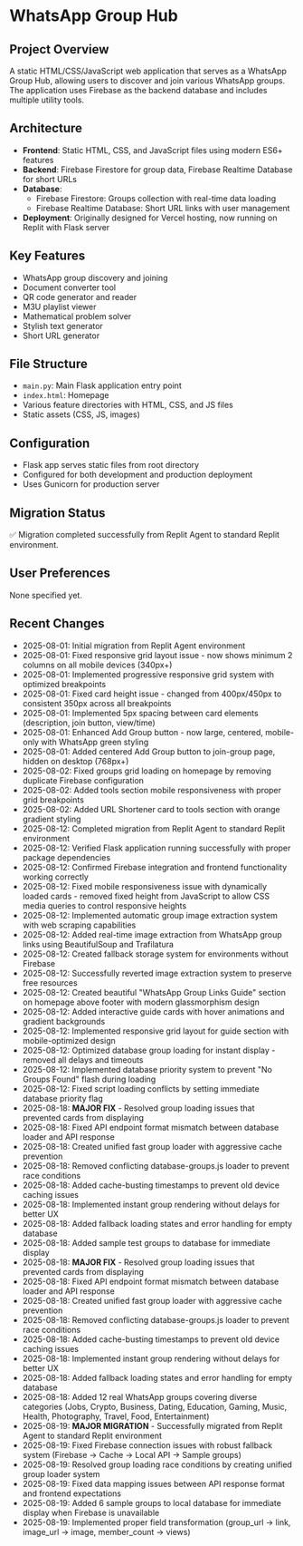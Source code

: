# WhatsApp Group Hub

## Project Overview
A static HTML/CSS/JavaScript web application that serves as a WhatsApp Group Hub, allowing users to discover and join various WhatsApp groups. The application uses Firebase as the backend database and includes multiple utility tools.

## Architecture
- **Frontend**: Static HTML, CSS, and JavaScript files using modern ES6+ features
- **Backend**: Firebase Firestore for group data, Firebase Realtime Database for short URLs
- **Database**: 
  - Firebase Firestore: Groups collection with real-time data loading
  - Firebase Realtime Database: Short URL links with user management
- **Deployment**: Originally designed for Vercel hosting, now running on Replit with Flask server

## Key Features
- WhatsApp group discovery and joining
- Document converter tool
- QR code generator and reader
- M3U playlist viewer
- Mathematical problem solver
- Stylish text generator
- Short URL generator

## File Structure
- `main.py`: Main Flask application entry point
- `index.html`: Homepage
- Various feature directories with HTML, CSS, and JS files
- Static assets (CSS, JS, images)

## Configuration
- Flask app serves static files from root directory
- Configured for both development and production deployment
- Uses Gunicorn for production server

## Migration Status
✅ Migration completed successfully from Replit Agent to standard Replit environment.

## User Preferences
None specified yet.

## Recent Changes
- 2025-08-01: Initial migration from Replit Agent environment
- 2025-08-01: Fixed responsive grid layout issue - now shows minimum 2 columns on all mobile devices (340px+)
- 2025-08-01: Implemented progressive responsive grid system with optimized breakpoints
- 2025-08-01: Fixed card height issue - changed from 400px/450px to consistent 350px across all breakpoints
- 2025-08-01: Implemented 5px spacing between card elements (description, join button, view/time)
- 2025-08-01: Enhanced Add Group button - now large, centered, mobile-only with WhatsApp green styling
- 2025-08-01: Added centered Add Group button to join-group page, hidden on desktop (768px+)
- 2025-08-02: Fixed groups grid loading on homepage by removing duplicate Firebase configuration
- 2025-08-02: Added tools section mobile responsiveness with proper grid breakpoints
- 2025-08-02: Added URL Shortener card to tools section with orange gradient styling
- 2025-08-12: Completed migration from Replit Agent to standard Replit environment
- 2025-08-12: Verified Flask application running successfully with proper package dependencies
- 2025-08-12: Confirmed Firebase integration and frontend functionality working correctly
- 2025-08-12: Fixed mobile responsiveness issue with dynamically loaded cards - removed fixed height from JavaScript to allow CSS media queries to control responsive heights
- 2025-08-12: Implemented automatic group image extraction system with web scraping capabilities
- 2025-08-12: Added real-time image extraction from WhatsApp group links using BeautifulSoup and Trafilatura
- 2025-08-12: Created fallback storage system for environments without Firebase
- 2025-08-12: Successfully reverted image extraction system to preserve free resources
- 2025-08-12: Created beautiful "WhatsApp Group Links Guide" section on homepage above footer with modern glassmorphism design
- 2025-08-12: Added interactive guide cards with hover animations and gradient backgrounds
- 2025-08-12: Implemented responsive grid layout for guide section with mobile-optimized design
- 2025-08-12: Optimized database group loading for instant display - removed all delays and timeouts
- 2025-08-12: Implemented database priority system to prevent "No Groups Found" flash during loading
- 2025-08-12: Fixed script loading conflicts by setting immediate database priority flag
- 2025-08-18: **MAJOR FIX** - Resolved group loading issues that prevented cards from displaying
- 2025-08-18: Fixed API endpoint format mismatch between database loader and API response 
- 2025-08-18: Created unified fast group loader with aggressive cache prevention
- 2025-08-18: Removed conflicting database-groups.js loader to prevent race conditions
- 2025-08-18: Added cache-busting timestamps to prevent old device caching issues
- 2025-08-18: Implemented instant group rendering without delays for better UX
- 2025-08-18: Added fallback loading states and error handling for empty database
- 2025-08-18: Added sample test groups to database for immediate display
- 2025-08-18: **MAJOR FIX** - Resolved group loading issues that prevented cards from displaying
- 2025-08-18: Fixed API endpoint format mismatch between database loader and API response 
- 2025-08-18: Created unified fast group loader with aggressive cache prevention
- 2025-08-18: Removed conflicting database-groups.js loader to prevent race conditions
- 2025-08-18: Added cache-busting timestamps to prevent old device caching issues
- 2025-08-18: Implemented instant group rendering without delays for better UX
- 2025-08-18: Added fallback loading states and error handling for empty database
- 2025-08-18: Added 12 real WhatsApp groups covering diverse categories (Jobs, Crypto, Business, Dating, Education, Gaming, Music, Health, Photography, Travel, Food, Entertainment)
- 2025-08-19: **MAJOR MIGRATION** - Successfully migrated from Replit Agent to standard Replit environment
- 2025-08-19: Fixed Firebase connection issues with robust fallback system (Firebase → Cache → Local API → Sample groups)
- 2025-08-19: Resolved group loading race conditions by creating unified group loader system
- 2025-08-19: Fixed data mapping issues between API response format and frontend expectations
- 2025-08-19: Added 6 sample groups to local database for immediate display when Firebase is unavailable
- 2025-08-19: Implemented proper field transformation (group_url → link, image_url → image, member_count → views)
